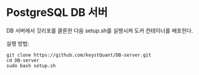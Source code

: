 # PostgreSQL DB 서버  

DB 서버에서 깃리포를 클론한 다음 setup.sh를 실행시켜 도커 컨테이너를 배포한다.  

실행 방법:  

```
git clone https://github.com/keystQuant/DB-server.git
cd DB-server
sudo bash setup.sh
```
